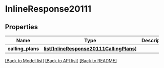 # InlineResponse20111

## Properties
Name | Type | Description | Notes
------------ | ------------- | ------------- | -------------
**calling_plans** | [**list[InlineResponse20111CallingPlans]**](InlineResponse20111CallingPlans.md) |  | [optional] 

[[Back to Model list]](../README.md#documentation-for-models) [[Back to API list]](../README.md#documentation-for-api-endpoints) [[Back to README]](../README.md)

